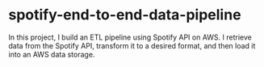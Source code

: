 # spotify-end-to-end-data-pipeline
In this project, I build an ETL pipeline using Spotify API on AWS. I retrieve data from the Spotify API, transform it to a desired format, and then load it into an AWS data storage.
